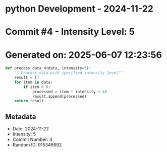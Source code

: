 ﻿# python Development - 2024-11-22
# Commit #4 - Intensity Level: 5
# Generated on: 2025-06-07 12:23:56
```python
def process_data_4(data, intensity=5):
    '''Process data with specified intensity level'''
    result = []
    for item in data:
        if item > 0:
            processed = item * intensity + 48
            result.append(processed)
    return result
```
## Metadata
- Date: 2024-11-22
- Intensity: 5
- Commit Number: 4
- Random ID: 915346692
